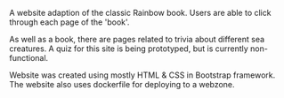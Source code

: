 A website adaption of the classic Rainbow book. Users are able to click through each page of the 'book'.

As well as a book, there are pages related to trivia about different sea creatures.
A quiz for this site is being prototyped, but is currently non-functional.

Website was created using mostly HTML & CSS in Bootstrap framework. The website also uses dockerfile for deploying to a webzone.
